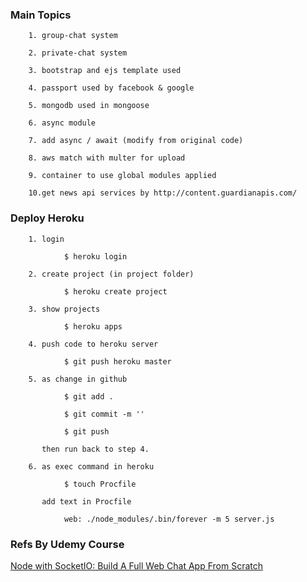 ### Main Topics

        1. group-chat system

        2. private-chat system

        3. bootstrap and ejs template used

        4. passport used by facebook & google

        5. mongodb used in mongoose

        6. async module

        7. add async / await (modify from original code)

        8. aws match with multer for upload

        9. container to use global modules applied

        10.get news api services by http://content.guardianapis.com/

### Deploy Heroku

        1. login

                $ heroku login

        2. create project (in project folder)

                $ heroku create project

        3. show projects

                $ heroku apps

        4. push code to heroku server

                $ git push heroku master

        5. as change in github

                $ git add .

                $ git commit -m ''

                $ git push

           then run back to step 4.

        6. as exec command in heroku

                $ touch Procfile

           add text in Procfile

                web: ./node_modules/.bin/forever -m 5 server.js



### Refs By Udemy Course

[Node with SocketIO: Build A Full Web Chat App From Scratch
](https://www.udemy.com/node-with-socketio-build-a-full-web-chat-app-from-scratch/)